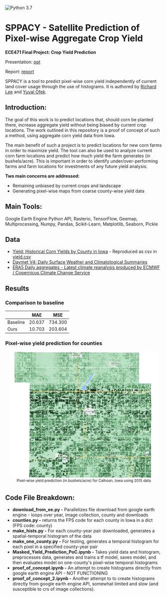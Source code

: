 ![Python 3.7](https://img.shields.io/badge/python-3.7-green.svg)

# SPPACY - Satellite Prediction of Pixel-wise  Aggregate Crop Yield
****ECE471 Final Project: Crop Yield Prediction****

Presentation: [ppt](https://github.com/rlee360/PLaTYPI/blob/master/SPACY_%20Satellite%20Prediction%20of%20Aggregate%20Corn%20Yield.pptx)

Report: [report](https://github.com/rlee360/PLaTYPI/blob/master/ECE471_Final_Paper.pdf)

SPPACY is a tool to predict pixel-wise corn yield independently of current land cover usage through the use of histograms. 
It is authored by [Richard Lee](https://github.com/rlee360) and [Yuval Ofek](https://github.com/yuvalofek). 

## Introduction:

The goal of this work is to predict locations that, should corn be planted there, increase aggregate yield without being biased by current crop locations. The work outlined in this repository is a proof of concept of such a method, using aggregate corn yield data from Iowa.

The main benefit of such a project is to predict locations for new corn farms in order to maximize yield. The tool can also be used to analyze current corn farm locations and predict how much yield the farm generates (in bushels/acre). This is important in order to identify under/over-performing farms and farm locations for investments of any future yield analysis. 

**Two main concerns are addressed:**
* Remaining unbiased by current crops and landscape
* Generating pixel-wise maps from coarse county-wise yield data

## Main Tools:
Google Earth Engine Python API, Rasterio, TensorFlow, Geemap, Multiprocessing, Numpy, Pandas, Scikit-Learn, Matplotlib, Seaborn, Pickle


## Data
* [Yield: Historical Corn Yields by County in Iowa](https://www.extension.iastate.edu/agdm/crops/pdf/a1-12.pdf) - Reproduced as csv in [yield.csv](https://github.com/rlee360/PLaTYPI/blob/master/yield.csv)
* [Daymet V4: Daily Surface Weather and Climatological Summaries](https://developers.google.com/earth-engine/datasets/catalog/NASA_ORNL_DAYMET_V4)
* [ERA5 Daily aggregates - Latest climate reanalysis produced by ECMWF / Copernicus Climate Change Service](https://developers.google.com/earth-engine/datasets/catalog/ECMWF_ERA5_DAILY?hl=en)

## Results
### Comparison to baseline
|| MAE | MSE|
| --- | --- | --- |
| Baseline| 20.637 | 734.300  |
| Ours    | 10.703 | 203.604  |

### Pixel-wise yield prediction for counties
<p align="center">
  <img src='/crop_valid_2.png' alt='pixel-wise yield prediction for Calhoun, Iowa, in 2015' width=480>
  <br>
  <sup>Pixel-wise yield prediction (in bushels/acre) for Calhoun, Iowa using 2015 data</sup>
</p>

## Code File Breakdown:
* **download_from_ee.py -**
Parallelizes file download from google earth engine - loops over year, image collection, county and downloads
* **counties.py -**
returns the FPS code for each county in Iowa in a dict (FPS code: county)
* **make_hists.py -**
For each county-year pair downloaded, generates a spatial-temporal histogram of the data
* **make_one_county.py -**
For testing, generates a temporal histogram for each pixel in a specified county-year pair
* **Masked_Yield_Prediction_PoC.ipynb -**
Takes yield data and histogram, preprocesses data, generates and trains a tf model, saves model, and then evaluates model on one-county's pixel-wise temporal histograms
* **proof_of_concept.ipynb -**
An attempt to create histograms directly from google earth engine API - NOT FUNCTIONING
* **proof_of_concept_2.ipynb -**
Another attempt to to create histograms directly from google earth engine API, somewhat limited and slow (and susceptible to crs of image collections). 




